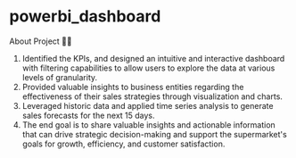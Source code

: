 # powerbi_dashboard
About Project 👨‍💻
1. Identified the KPIs, and designed an intuitive and interactive dashboard with filtering capabilities to allow users to explore the data at various levels of granularity.
2. Provided valuable insights to business entities regarding the effectiveness of their sales strategies through visualization and charts. 
3. Leveraged historic data and applied time series analysis to generate sales forecasts for the next 15 days.
4. The end goal is to share valuable insights and actionable information that can drive strategic decision-making and support the supermarket's goals for growth, efficiency, and customer satisfaction.
